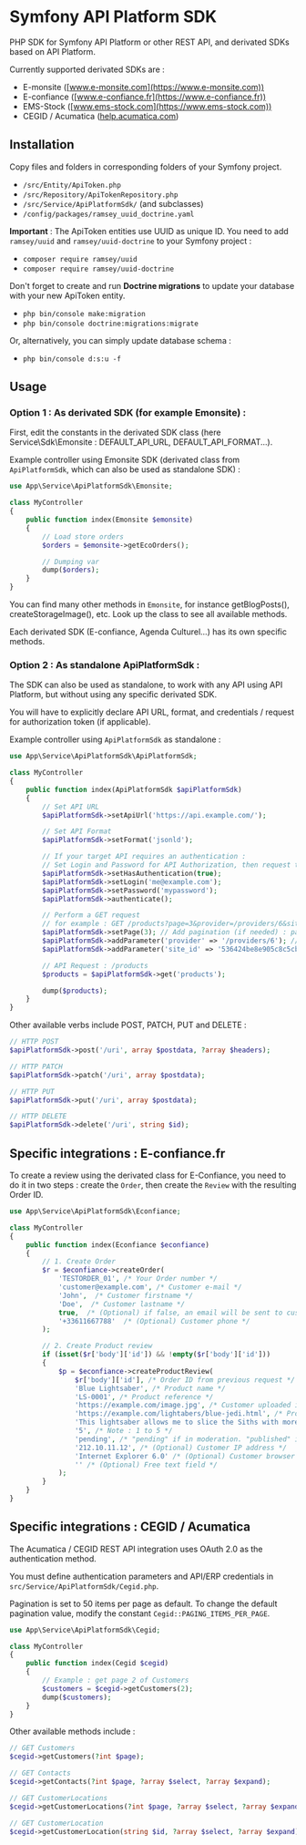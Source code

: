 # Symfony API Platform SDK

PHP SDK for Symfony API Platform or other REST API, and derivated SDKs based on API Platform.

Currently supported derivated SDKs are :

- E-monsite ([www.e-monsite.com](https://www.e-monsite.com))
- E-confiance ([www.e-confiance.fr](https://www.e-confiance.fr))
- EMS-Stock ([www.ems-stock.com](https://www.ems-stock.com))
- CEGID / Acumatica ([help.acumatica.com](https://help.acumatica.com/(W(6))/Wiki/ShowWiki.aspx?pageid=bbb8b84b-07d7-4a69-adf8-33dc5d430b60))

## Installation

Copy files and folders in corresponding folders of your Symfony project.

- `/src/Entity/ApiToken.php`
- `/src/Repository/ApiTokenRepository.php`
- `/src/Service/ApiPlatformSdk/` (and subclasses)
- `/config/packages/ramsey_uuid_doctrine.yaml`

**Important** : The ApiToken entities use UUID as unique ID. You need to add `ramsey/uuid` and `ramsey/uuid-doctrine` to your Symfony project :

- `composer require ramsey/uuid`
- `composer require ramsey/uuid-doctrine`

Don't forget to create and run **Doctrine migrations** to update your database with your new ApiToken entity.

- `php bin/console make:migration`
- `php bin/console doctrine:migrations:migrate`

Or, alternatively, you can simply update database schema :

- `php bin/console d:s:u -f`

## Usage

### Option 1 : As derivated SDK (for example Emonsite) :

First, edit the constants in the derivated SDK class (here Service\Sdk\Emonsite : DEFAULT_API_URL, DEFAULT_API_FORMAT...).

Example controller using Emonsite SDK (derivated class from `ApiPlatformSdk`, which can also be used as standalone SDK) :

```php
use App\Service\ApiPlatformSdk\Emonsite;

class MyController
{
	public function index(Emonsite $emonsite)
	{
		// Load store orders
		$orders = $emonsite->getEcoOrders();

		// Dumping var
		dump($orders);
	}
}
```

You can find many other methods in `Emonsite`, for instance getBlogPosts(), createStorageImage(), etc. Look up the class to see all available methods.

Each derivated SDK (E-confiance, Agenda Culturel...) has its own specific methods.

### Option 2 : As standalone ApiPlatformSdk :

The SDK can also be used as standalone, to work with any API using API Platform, but without using any specific derivated SDK.

You will have to explicitly declare API URL, format, and credentials / request for authorization token (if applicable).

Example controller using `ApiPlatformSdk` as standalone :

```php
use App\Service\ApiPlatformSdk\ApiPlatformSdk;

class MyController
{
	public function index(ApiPlatformSdk $apiPlatformSdk)
	{
		// Set API URL
		$apiPlatformSdk->setApiUrl('https://api.example.com/');

		// Set API Format
		$apiPlatformSdk->setFormat('jsonld');

		// If your target API requires an authentication :
		// Set Login and Password for API Authorization, then request token
		$apiPlatformSdk->setHasAuthentication(true);
		$apiPlatformSdk->setLogin('me@example.com');
		$apiPlatformSdk->setPassword('mypassword');
		$apiPlatformSdk->authenticate();

		// Perform a GET request
		// for example : GET /products?page=3&provider=/providers/6&site_id=536424be8e905c8c5cbbf781
		$apiPlatformSdk->setPage(3); // Add pagination (if needed) : page 3
		$apiPlatformSdk->addParameter('provider' => '/providers/6'); // Add query string parameter : &provider=/providers/6
		$apiPlatformSdk->addParameter('site_id' => '536424be8e905c8c5cbbf781'); // Add query string parameter : &site_id=536424be8e905c8c5cbbf781

		// API Request : /products
		$products = $apiPlatformSdk->get('products');

		dump($products);
	}
}
```


Other available verbs include POST, PATCH, PUT and DELETE :

```php
// HTTP POST
$apiPlatformSdk->post('/uri', array $postdata, ?array $headers);

// HTTP PATCH
$apiPlatformSdk->patch('/uri', array $postdata);

// HTTP PUT
$apiPlatformSdk->put('/uri', array $postdata);

// HTTP DELETE
$apiPlatformSdk->delete('/uri', string $id);
```

## Specific integrations : E-confiance.fr

To create a review using the derivated class for E-Confiance, you need to do it in two steps : create the `Order`, then create the `Review` with the resulting Order ID.

```php
use App\Service\ApiPlatformSdk\Econfiance;

class MyController
{
	public function index(Econfiance $econfiance)
	{
		// 1. Create Order
		$r = $econfiance->createOrder(
			'TESTORDER_01', /* Your Order number */
			'customer@example.com', /* Customer e-mail */
			'John',  /* Customer firstname */
			'Doe',  /* Customer lastname */
			true,  /* (Optional) if false, an email will be sent to customer */
			'+33611667788'  /* (Optional) Customer phone */
		);

		// 2. Create Product review
		if (isset($r['body']['id']) && !empty($r['body']['id']))
		{
			$p = $econfiance->createProductReview(
				$r['body']['id'], /* Order ID from previous request */
				'Blue Lightsaber', /* Product name */
				'LS-0001', /* Product reference */
				'https://example.com/image.jpg', /* Customer uploaded image, null if none */
				'https://example.com/lightabers/blue-jedi.html', /* Product URL */,
				'This lightsaber allows me to slice the Siths with more efficency. I recommend.', /* Review text */
				'5', /* Note : 1 to 5 */
				'pending', /* "pending" if in moderation. "published" if directly published */
				'212.10.11.12', /* (Optional) Customer IP address */
				'Internet Explorer 6.0' /* (Optional) Customer browser's User-Agent */,
				'' /* (Optional) Free text field */
			);
		}
	}
}
```

## Specific integrations : CEGID / Acumatica

The Acumatica / CEGID REST API integration uses OAuth 2.0 as the authentication method.

You must define authentication parameters and API/ERP credentials in `src/Service/ApiPlatformSdk/Cegid.php`.

Pagination is set to 50 items per page as default. To change the default pagination value, modify the constant `Cegid::PAGING_ITEMS_PER_PAGE`.

```php
use App\Service\ApiPlatformSdk\Cegid;

class MyController
{
	public function index(Cegid $cegid)
	{
		// Example : get page 2 of Customers
		$customers = $cegid->getCustomers(2);
		dump($customers);
	}
}
```

Other available methods include :

```php
// GET Customers
$cegid->getCustomers(?int $page);

// GET Contacts
$cegid->getContacts(?int $page, ?array $select, ?array $expand);

// GET CustomerLocations
$cegid->getCustomerLocations(?int $page, ?array $select, ?array $expand);

// GET CustomerLocation
$cegid->getCustomerLocation(string $id, ?array $select, ?array $expand);
```
